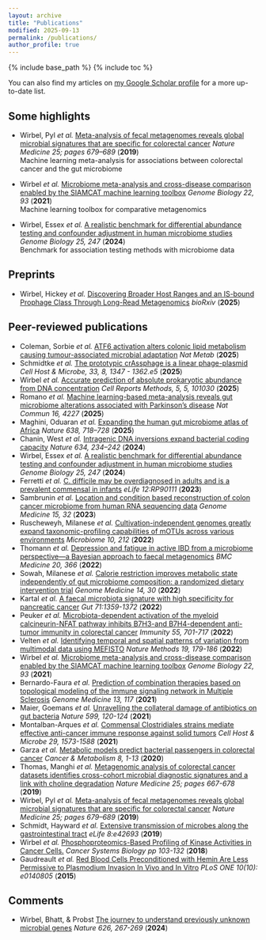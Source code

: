 ```yaml
---
layout: archive
title: "Publications"
modified: 2025-09-13
permalink: /publications/
author_profile: true
---
```


{% include base_path %}
{% include toc %}

You can also find my articles on <a href="https://scholar.google.de/citations?user=s-phdtgAAAAJ&hl=en">my Google Scholar profile</a> for a more up-to-date list.

## Some highlights

- Wirbel, Pyl _et al._ [Meta-analysis of fecal metagenomes reveals global microbial signatures that are specific for colorectal cancer](https://www.nature.com/articles/s41591-019-0406-6) _Nature Medicine 25; pages 679–689_  (__2019__)  
Machine learning meta-analysis for associations between colorectal cancer and the gut microbiome

- Wirbel _et al._ [Microbiome meta-analysis and cross-disease comparison enabled by the SIAMCAT machine learning toolbox](https://genomebiology.biomedcentral.com/articles/10.1186/s13059-021-02306-1) _Genome Biology 22, 93_ (__2021__)  
Machine learning toolbox for comparative metagenomics

- Wirbel, Essex _et al._ [A realistic benchmark for differential abundance testing and confounder adjustment in human microbiome studies](https://doi.org/10.1186/s13059-024-03390-9) _Genome Biology 25, 247_ (__2024__)  
Benchmark for association testing methods with microbiome data

## Preprints

- Wirbel, Hickey _et al._ [Discovering Broader Host Ranges and an IS-bound Prophage Class Through Long-Read Metagenomics](https://doi.org/10.1101/2025.05.09.652943) _bioRxiv_ (__2025__)

## Peer-reviewed publications

- Coleman, Sorbie _et al._ [ATF6 activation alters colonic lipid metabolism causing tumour-associated microbial adaptation](https://doi.org/10.1038/s42255-025-01350-6) _Nat Metab_ (__2025__)
- Schmidtke _et al._ [The prototypic crAssphage is a linear phage-plasmid](https://doi.org/10.1016/j.chom.2025.07.004) _Cell Host & Microbe, 33, 8, 1347 - 1362.e5_ (__2025__)
- Wirbel _et al._ [Accurate prediction of absolute prokaryotic abundance from DNA concentration](https://doi.org/10.1016/j.crmeth.2025.101030) _Cell Reports Methods, 5, 5, 101030_ (__2025__)
- Romano _et al._ [Machine learning-based meta-analysis reveals gut microbiome alterations associated with Parkinson’s disease](https://doi.org/10.1038/s41467-025-56829-3) _Nat Commun 16, 4227_ (__2025__)
- Maghini, Oduaran _et al._ [Expanding the human gut microbiome atlas of Africa](https://doi.org/10.1038/s41586-024-08485-8) _Nature 638, 718–728_ (__2025__)
- Chanin, West _et al._ [Intragenic DNA inversions expand bacterial coding capacity](https://doi.org/10.1038/s41586-024-07970-4) _Nature 634, 234–242_ (__2024__)
- Wirbel, Essex _et al._ [A realistic benchmark for differential abundance testing and confounder adjustment in human microbiome studies](https://doi.org/10.1186/s13059-024-03390-9) _Genome Biology 25, 247_ (__2024__)
- Ferretti _et al._ [C. difficile may be overdiagnosed in adults and is a prevalent commensal in infants](https://elifesciences.org/reviewed-preprints/90111v1) _eLife 12:RP90111_ (__2023__)  
- Sambrunin _et al._ [Location and condition based reconstruction of colon cancer microbiome from human RNA sequencing data](https://link.springer.com/article/10.1186/s13073-023-01180-9) _Genome Medicine 15, 32_ (__2023__)  
- Ruscheweyh, Milanese _et al._ [Cultivation-independent genomes greatly expand taxonomic-profiling capabilities of mOTUs across various environments](https://microbiomejournal.biomedcentral.com/articles/10.1186/s40168-022-01410-z)  _Microbiome 10, 212_ (__2022__)  
- Thomann _et al._ [Depression and fatigue in active IBD from a microbiome perspective—a Bayesian approach to faecal metagenomics](https://bmcmedicine.biomedcentral.com/articles/10.1186/s12916-022-02550-7) _BMC Medicine 20, 366_ (__2022__)  
- Sowah, Milanese _et al._ [Calorie restriction improves metabolic state independently of gut microbiome composition: a randomized dietary intervention trial](https://genomemedicine.biomedcentral.com/articles/10.1186/s13073-022-01030-0) _Genome Medicine 14, 30_ (__2022__)  
- Kartal _et al._ [A faecal microbiota signature with high specificity for pancreatic cancer](https://gut.bmj.com/content/71/7/1359) _Gut 71:1359-1372_ (__2022__)  
- Peuker _et al._ [Microbiota-dependent activation of the myeloid calcineurin-NFAT pathway inhibits B7H3-and B7H4-dependent anti-tumor immunity in colorectal cancer](https://doi.org/10.1016/j.immuni.2022.03.008) _Immunity 55, 701-717_ (__2022__)  
- Velten _et al._ [Identifying temporal and spatial patterns of variation from multimodal data using MEFISTO](https://www.nature.com/articles/s41592-021-01343-9) _Nature Methods 19, 179-186_ (__2022__)  
- Wirbel _et al._ [Microbiome meta-analysis and cross-disease comparison enabled by the SIAMCAT machine learning toolbox](https://genomebiology.biomedcentral.com/articles/10.1186/s13059-021-02306-1) _Genome Biology 22, 93_ (__2021__)  
- Bernardo-Faura _et al._ [Prediction of combination therapies based on topological modeling of the immune signaling network in Multiple Sclerosis](https://genomemedicine.biomedcentral.com/articles/10.1186/s13073-021-00925-8) _Genome Medicine 13, 117_ (__2021__)  
- Maier, Goemans _et al._ [Unravelling the collateral damage of antibiotics on gut  bacteria](https://www.nature.com/articles/s41586-021-03986-2) _Nature 599, 120-124_ (__2021__)  
- Montalban-Arques _et al._ [Commensal Clostridiales strains mediate effective anti-cancer immune response against solid tumors](https://doi.org/10.1016/j.chom.2021.08.001)  _Cell Host & Microbe 29, 1573-1588_ (__2021__)  
- Garza _et al._ [Metabolic models predict bacterial passengers in colorectal cancer](https://link.springer.com/article/10.1186/s40170-020-0208-9)  _Cancer & Metabolism 8, 1-13_ (__2020__)  
- Thomas, Manghi _et al._ [Metagenomic analysis of colorectal cancer datasets identifies cross-cohort microbial diagnostic signatures and a link with choline degradation](https://www.nature.com/articles/s41591-019-0405-7) _Nature Medicine 25;  pages 667-678_ (__2019__)  
- Wirbel, Pyl _et al._ [Meta-analysis of fecal metagenomes reveals global microbial signatures that are specific for colorectal cancer](https://www.nature.com/articles/s41591-019-0406-6)  _Nature Medicine 25; pages 679–689_  (__2019__)  
- Schmidt, Hayward _et al._ [Extensive transmission of microbes along the gastrointestinal tract](https://elifesciences.org/articles/42693)  _eLife 8:e42693_ (__2019__)  
- Wirbel _et al._ [Phosphoproteomics-Based Profiling of Kinase Activities in Cancer Cells.](https://link.springer.com/protocol/10.1007%2F978-1-4939-7493-1_6)  _Cancer Systems Biology pp 103-132_ (__2018__)  
- Gaudreault _et al._ [Red Blood Cells Preconditioned with Hemin Are Less Permissive to Plasmodium Invasion In Vivo and In Vitro](https://journals.plos.org/plosone/article?id=10.1371/journal.pone.0140805) _PLoS ONE 10(10): e0140805_ (__2015__)  

## Comments

- Wirbel, Bhatt, & Probst [The journey to understand previously unknown microbial genes](https://www.nature.com/articles/d41586-024-00077-w) _Nature 626, 267-269_ (__2024__)
